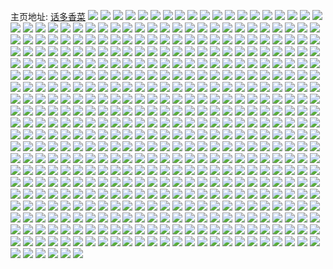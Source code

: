 主页地址: [话多香菜](https://weibo.com/u/5644357953) 
![](https://wx4.sinaimg.cn/mw2000/0069Z9lvgy1gc6kmt17fpj30kw15rnad.jpg) 
![](https://wx4.sinaimg.cn/mw2000/0069Z9lvgy1gc6kn07gibj30kw14ewr7.jpg) 
![](https://wx4.sinaimg.cn/mw2000/0069Z9lvgy1gc6kofvim3j30kw1qo1e3.jpg) 
![](https://wx4.sinaimg.cn/mw2000/0069Z9lvgy1gc6koht883j30kw1qo7o4.jpg) 
![](https://wx4.sinaimg.cn/mw2000/0069Z9lvgy1gc6koji20oj30kw2m01kx.jpg) 
![](https://wx4.sinaimg.cn/mw2000/0069Z9lvgy1gc6kolc0lnj30kw3hce81.jpg) 
![](https://wx4.sinaimg.cn/mw2000/0069Z9lvgy1gc6isne898j31sg1sgwuf.jpg) 
![](https://wx4.sinaimg.cn/mw2000/0069Z9lvgy1gc6ismbw0ij31sg1sgdwu.jpg) 
![](https://wx4.sinaimg.cn/mw2000/0069Z9lvgy1gc56xybnd5j31zk1zku0y.jpg) 
![](https://wx4.sinaimg.cn/mw2000/0069Z9lvgy1gc4cmyy25cj31uh1uh7wi.jpg) 
![](https://wx4.sinaimg.cn/mw2000/0069Z9lvgy1gc42ge2keaj31gj2le7wh.jpg) 
![](https://wx4.sinaimg.cn/mw2000/0069Z9lvgy1gc42gtibz6j32c0340e82.jpg) 
![](https://wx4.sinaimg.cn/mw2000/0069Z9lvgy1gc42go0cynj32c0340qv6.jpg) 
![](https://wx4.sinaimg.cn/mw2000/0069Z9lvgy1gbzj8pp8uxj323b2nnkjn.jpg) 
![](https://wx4.sinaimg.cn/mw2000/0069Z9lvgy1gbzj8s7900j31r32rqhdu.jpg) 
![](https://wx4.sinaimg.cn/mw2000/0069Z9lvgy1gbzj8tr4xdj320c2lznpf.jpg) 
![](https://wx4.sinaimg.cn/mw2000/0069Z9lvgy1gbzj8vpe2xj31xr2g4e83.jpg) 
![](https://wx4.sinaimg.cn/mw2000/0069Z9lvgy1gbzj8qypypj31np2qdqv6.jpg) 
![](https://wx4.sinaimg.cn/mw2000/0069Z9lvgy1gbzj8wua2mj31s92kox6p.jpg) 
![](https://wx4.sinaimg.cn/mw2000/0069Z9lvgy1gbzj8yuxifj32c03404qr.jpg) 
![](https://wx4.sinaimg.cn/mw2000/0069Z9lvgy1gbzj9091dhj31lt24eqv5.jpg) 
![](https://wx4.sinaimg.cn/mw2000/0069Z9lvgy1gbzj91gaczj31me1meqv5.jpg) 
![](https://wx4.sinaimg.cn/mw2000/0069Z9lvgy1gbx8hu4nm0j32c02vt1kz.jpg) 
![](https://wx4.sinaimg.cn/mw2000/0069Z9lvgy1gbx8hyg4zdj32c03407wk.jpg) 
![](https://wx4.sinaimg.cn/mw2000/0069Z9lvgy1gbx8hw3q5bj32c0340u0z.jpg) 
![](https://wx4.sinaimg.cn/mw2000/0069Z9lvgy1gbx8i0gakaj32c0340x6r.jpg) 
![](https://wx4.sinaimg.cn/mw2000/0069Z9lvgy1gbx8hsdbs9j31qd1qdhdu.jpg) 
![](https://wx4.sinaimg.cn/mw2000/0069Z9lvgy1gbx8i286g9j32c0340hdv.jpg) 
![](https://wx4.sinaimg.cn/mw2000/0069Z9lvgy1gbx8i45xgwj32c02fa4qr.jpg) 
![](https://wx4.sinaimg.cn/mw2000/0069Z9lvgy1gbx8i5rt8sj32592b8b2a.jpg) 
![](https://wx4.sinaimg.cn/mw2000/0069Z9lvgy1gbx8i7bj09j32c03404qr.jpg) 
![](https://wx4.sinaimg.cn/mw2000/0069Z9lvgy1gbsm5596n3j31sg1sg7wh.jpg) 
![](https://wx4.sinaimg.cn/mw2000/0069Z9lvgy1gbsm56vw2tj31sg1sg1kx.jpg) 
![](https://wx4.sinaimg.cn/mw2000/0069Z9lvgy1gbsm59dvopj31sg1sghdt.jpg) 
![](https://wx4.sinaimg.cn/mw2000/0069Z9lvgy1gbsm5baqs0j31s81s87wh.jpg) 
![](https://wx4.sinaimg.cn/mw2000/0069Z9lvgy1gbsm5d1uwaj31sg1pxhdt.jpg) 
![](https://wx4.sinaimg.cn/mw2000/0069Z9lvgy1gbsm5g29kfj30v91jkqcq.jpg) 
![](https://wx4.sinaimg.cn/mw2000/0069Z9lvgy1gbsm5gqzllj30v91jkgve.jpg) 
![](https://wx4.sinaimg.cn/mw2000/0069Z9lvgy1gbsm5hbslaj30v91jkqc9.jpg) 
![](https://wx4.sinaimg.cn/mw2000/0069Z9lvgy1gbsm53j8ioj30v91jktip.jpg) 
![](https://wx4.sinaimg.cn/mw2000/0069Z9lvgy1gbmvy8c2d1j30u0140dru.jpg) 
![](https://wx4.sinaimg.cn/mw2000/0069Z9lvgy1gbljnqzjzcj32c02c0tgv.jpg) 
![](https://wx4.sinaimg.cn/mw2000/0069Z9lvgy1gbljnwa6y0j32c02c0dye.jpg) 
![](https://wx4.sinaimg.cn/mw2000/0069Z9lvgy1gbljntce0oj32c0340kjl.jpg) 
![](https://wx4.sinaimg.cn/mw2000/0069Z9lvgy1gbljnxlvo2j31sg2dsau3.jpg) 
![](https://wx4.sinaimg.cn/mw2000/0069Z9lvgy1gbljnyv4drj31sg2dstts.jpg) 
![](https://wx4.sinaimg.cn/mw2000/0069Z9lvgy1gbljnuzew6j31sg2dswqd.jpg) 
![](https://wx4.sinaimg.cn/mw2000/0069Z9lvgy1gbej4mnypej32242nw4qr.jpg) 
![](https://wx4.sinaimg.cn/mw2000/0069Z9lvgy1gbej4o3fkwj31wg1wg1ky.jpg) 
![](https://wx4.sinaimg.cn/mw2000/0069Z9lvgy1gbej4q8yfgj322m335npg.jpg) 
![](https://wx4.sinaimg.cn/mw2000/0069Z9lvgy1gbej4l3mhdj32c0340hdv.jpg) 
![](https://wx4.sinaimg.cn/mw2000/0069Z9lvgy1gbej4sk6wwj32c0340kjn.jpg) 
![](https://wx4.sinaimg.cn/mw2000/0069Z9lvgy1gbc8njqcngj31to2t0qv6.jpg) 
![](https://wx4.sinaimg.cn/mw2000/0069Z9lvgy1gb7hk6v5poj31sf1sfb29.jpg) 
![](https://wx4.sinaimg.cn/mw2000/0069Z9lvgy1gb7hk8lvvpj31sg1sg7wh.jpg) 
![](https://wx4.sinaimg.cn/mw2000/0069Z9lvgy1gb7hk5avjej31sg1sg4qp.jpg) 
![](https://wx4.sinaimg.cn/mw2000/0069Z9lvgy1gb7hk9mxtij32c02c0dqc.jpg) 
![](https://wx4.sinaimg.cn/mw2000/0069Z9lvgy1gb2tk4h0dyj32c02c07wh.jpg) 
![](https://wx4.sinaimg.cn/mw2000/0069Z9lvgy1gb2tk5favfj32c02c0b29.jpg) 
![](https://wx4.sinaimg.cn/mw2000/0069Z9lvgy1gb2tk6q27dj33402c01ky.jpg) 
![](https://wx4.sinaimg.cn/mw2000/0069Z9lvgy1gb2tk3faktj30w01kwngc.jpg) 
![](https://wx4.sinaimg.cn/mw2000/0069Z9lvgy1gb2tk7c6l1j30w00w0gwi.jpg) 
![](https://wx4.sinaimg.cn/mw2000/0069Z9lvgy1gb2tk7r5y0j30w01bptmx.jpg) 
![](https://wx4.sinaimg.cn/mw2000/0069Z9lvgy1gayneefzoqj32c02c0npe.jpg) 
![](https://wx4.sinaimg.cn/mw2000/0069Z9lvgy1gaynec66f5j32c0340kjn.jpg) 
![](https://wx4.sinaimg.cn/mw2000/0069Z9lvgy1gax4raf2xyj30kw2284qp.jpg) 
![](https://wx4.sinaimg.cn/mw2000/0069Z9lvgy1gax4rbbbfqj30kw2287wh.jpg) 
![](https://wx4.sinaimg.cn/mw2000/0069Z9lvgy1gax4rcahe8j30kw2287wh.jpg) 
![](https://wx4.sinaimg.cn/mw2000/0069Z9lvgy1gax4rdg70vj30kw33cnpd.jpg) 
![](https://wx4.sinaimg.cn/mw2000/0069Z9lvgy1gax4red3paj30kw2281kx.jpg) 
![](https://wx4.sinaimg.cn/mw2000/0069Z9lvgy1gax4r9d0z4j30w01kw7nm.jpg) 
![](https://wx4.sinaimg.cn/mw2000/0069Z9lvgy1gax4rf3y0fj30w01kwkcg.jpg) 
![](https://wx4.sinaimg.cn/mw2000/0069Z9lvgy1gax4rfos4nj30w01kwwyc.jpg) 
![](https://wx4.sinaimg.cn/mw2000/0069Z9lvgy1gax4rg89u7j30sy1jgnei.jpg) 
![](https://wx4.sinaimg.cn/mw2000/0069Z9lvgy1gav8ycc89jj3258258kjn.jpg) 
![](https://wx4.sinaimg.cn/mw2000/0069Z9lvgy1gar7v2qorbj31yo340npf.jpg) 
![](https://wx4.sinaimg.cn/mw2000/0069Z9lvgy1gar7v03awij32c02c0x6r.jpg) 
![](https://wx4.sinaimg.cn/mw2000/0069Z9lvgy1gar7v54czsj31vn2xanpf.jpg) 
![](https://wx4.sinaimg.cn/mw2000/0069Z9lvgy1gamsjlnaigj31hc1hcqfh.jpg) 
![](https://wx4.sinaimg.cn/mw2000/0069Z9lvgy1gaktcso5c5j31a81a81kx.jpg) 
![](https://wx4.sinaimg.cn/mw2000/0069Z9lvgy1gajcpahvqtj31kw0w07wh.jpg) 
![](https://wx4.sinaimg.cn/mw2000/0069Z9lvgy1gajcpbgnnkj31a81a8hdt.jpg) 
![](https://wx4.sinaimg.cn/mw2000/0069Z9lvgy1gajcp9qdgjj31a81a87wh.jpg) 
![](https://wx4.sinaimg.cn/mw2000/0069Z9lvgy1gaieixh9obj32c02c01kx.jpg) 
![](https://wx4.sinaimg.cn/mw2000/0069Z9lvgy1gaieiuiyzyj32c02c01kx.jpg) 
![](https://wx4.sinaimg.cn/mw2000/0069Z9lvgy1gagy35vg4xj30m80hjdh6.jpg) 
![](https://wx4.sinaimg.cn/mw2000/0069Z9lvgy1gag68qa7gqj31qh3407wk.jpg) 
![](https://wx4.sinaimg.cn/mw2000/0069Z9lvgy1gag691b7efj32c02c0u0x.jpg) 
![](https://wx4.sinaimg.cn/mw2000/0069Z9lvgy1gag699c9pxj3275275kjl.jpg) 
![](https://wx4.sinaimg.cn/mw2000/0069Z9lvgy1gag69ji4izj32c02c0qv5.jpg) 
![](https://wx4.sinaimg.cn/mw2000/0069Z9lvgy1gag687qfywj322a2294qq.jpg) 
![](https://wx4.sinaimg.cn/mw2000/0069Z9lvgy1gag69uuxjsj32c02c0npd.jpg) 
![](https://wx4.sinaimg.cn/mw2000/0069Z9lvgy1gag6a4phzcj32c02c0qv5.jpg) 
![](https://wx4.sinaimg.cn/mw2000/0069Z9lvgy1gag67jw87bj328k28ke81.jpg) 
![](https://wx4.sinaimg.cn/mw2000/0069Z9lvgy1gag6a5nqsxj30m80hjdh6.jpg) 
![](https://wx4.sinaimg.cn/mw2000/0069Z9lvgy1gadvwxeq10j31o01o0b2a.jpg) 
![](https://wx4.sinaimg.cn/mw2000/0069Z9lvgy1gadptvoavuj322i22i4qp.jpg) 
![](https://wx4.sinaimg.cn/mw2000/0069Z9lvgy1gadptzcwuhj32c03401e4.jpg) 
![](https://wx4.sinaimg.cn/mw2000/0069Z9lvgy1gadpu1xa9ij32c02c0q7t.jpg) 
![](https://wx4.sinaimg.cn/mw2000/0069Z9lvgy1gadpugpq7pj32c0340npe.jpg) 
![](https://wx4.sinaimg.cn/mw2000/0069Z9lvgy1gadptqvmm3j32c02c0wt8.jpg) 
![](https://wx4.sinaimg.cn/mw2000/0069Z9lvgy1gadpuj0ekkj32c034045m.jpg) 
![](https://wx4.sinaimg.cn/mw2000/0069Z9lvgy1gadpum22vgj32c03401bt.jpg) 
![](https://wx4.sinaimg.cn/mw2000/0069Z9lvgy1gadpur5ho1j33402c07wh.jpg) 
![](https://wx4.sinaimg.cn/mw2000/0069Z9lvgy1gadpuwc6psj32c03401kx.jpg) 
![](https://wx4.sinaimg.cn/mw2000/0069Z9lvgy1gacec4nrrtj31tn1to4qp.jpg) 
![](https://wx4.sinaimg.cn/mw2000/0069Z9lvgy1gacec5lxd2j31wn1wnkjl.jpg) 
![](https://wx4.sinaimg.cn/mw2000/0069Z9lvgy1gaceca9ce7j34mo334npm.jpg) 
![](https://wx4.sinaimg.cn/mw2000/0069Z9lvgy1gacecdtp1tj33344mo4qz.jpg) 
![](https://wx4.sinaimg.cn/mw2000/0069Z9lvgy1gacecfuf1bj31vy31ee83.jpg) 
![](https://wx4.sinaimg.cn/mw2000/0069Z9lvgy1gadjzgfcn2j31kx2t7e82.jpg) 
![](https://wx4.sinaimg.cn/mw2000/0069Z9lvgy1ga92rbodn5j31sg1sgkjl.jpg) 
![](https://wx4.sinaimg.cn/mw2000/0069Z9lvgy1ga92rd3yfkj31sg1sgkjl.jpg) 
![](https://wx4.sinaimg.cn/mw2000/0069Z9lvgy1ga8qm3jk6zj32c0340b29.jpg) 
![](https://wx4.sinaimg.cn/mw2000/0069Z9lvgy1ga8qlyufkej31jh2qub29.jpg) 
![](https://wx4.sinaimg.cn/mw2000/0069Z9lvgy1ga8qm5ph72j31sg1sgb0m.jpg) 
![](https://wx4.sinaimg.cn/mw2000/0069Z9lvgy1ga8qm7imhxj32c02c0qv0.jpg) 
![](https://wx4.sinaimg.cn/mw2000/0069Z9lvgy1ga6u782hx3j32c03404qp.jpg) 
![](https://wx4.sinaimg.cn/mw2000/0069Z9lvgy1ga6u7e5s6gj32c0340e81.jpg) 
![](https://wx4.sinaimg.cn/mw2000/0069Z9lvgy1ga6u7hf248j32c0340kjl.jpg) 
![](https://wx4.sinaimg.cn/mw2000/0069Z9lvgy1ga6u71vhx2j32c0340e81.jpg) 
![](https://wx4.sinaimg.cn/mw2000/0069Z9lvgy1ga6u7ncbqgj32c0340npd.jpg) 
![](https://wx4.sinaimg.cn/mw2000/0069Z9lvgy1ga6u7k8dccj32c0340hdt.jpg) 
![](https://wx4.sinaimg.cn/mw2000/0069Z9lvgy1ga6u7qtonij32c02c0kjl.jpg) 
![](https://wx4.sinaimg.cn/mw2000/0069Z9lvgy1ga6u7tdmzoj32c02c0hdt.jpg) 
![](https://wx4.sinaimg.cn/mw2000/0069Z9lvgy1ga6u7vhp77j32c02c04qp.jpg) 
![](https://wx4.sinaimg.cn/mw2000/0069Z9lvgy1ga5a09rqyoj32122cgu0x.jpg) 
![](https://wx4.sinaimg.cn/mw2000/0069Z9lvgy1ga4gzmwxh5j31sg1sge81.jpg) 
![](https://wx4.sinaimg.cn/mw2000/0069Z9lvgy1ga4gzoug73j32c03404nf.jpg) 
![](https://wx4.sinaimg.cn/mw2000/0069Z9lvgy1ga4gzqa4w2j31sp1spkgp.jpg) 
![](https://wx4.sinaimg.cn/mw2000/0069Z9lvgy1ga44xy0myfj34mo2ls1l0.jpg) 
![](https://wx4.sinaimg.cn/mw2000/0069Z9lvgy1ga44vaye8mj32c0340b29.jpg) 
![](https://wx4.sinaimg.cn/mw2000/0069Z9lvgy1ga44vcz861j32c0340b29.jpg) 
![](https://wx4.sinaimg.cn/mw2000/0069Z9lvgy1ga44xmz242j32c0340x6p.jpg) 
![](https://wx4.sinaimg.cn/mw2000/0069Z9lvgy1ga2g8ouq0vj32c02c0txm.jpg) 
![](https://wx4.sinaimg.cn/mw2000/0069Z9lvgy1ga03ybk7wkj30u00siac8.jpg) 
![](https://wx4.sinaimg.cn/mw2000/0069Z9lvgy1ga00kdajo0j32c0340b29.jpg) 
![](https://wx4.sinaimg.cn/mw2000/0069Z9lvgy1ga00kfey4aj32c0340e81.jpg) 
![](https://wx4.sinaimg.cn/mw2000/0069Z9lvgy1ga00kbq6pzj31gw1gw4gr.jpg) 
![](https://wx4.sinaimg.cn/mw2000/0069Z9lvgy1ga00kht5i3j32c03407wh.jpg) 
![](https://wx4.sinaimg.cn/mw2000/0069Z9lvgy1g9zkxfe438j32c03401kx.jpg) 
![](https://wx4.sinaimg.cn/mw2000/0069Z9lvgy1g9zkxmj8iyj32c03404qp.jpg) 
![](https://wx4.sinaimg.cn/mw2000/0069Z9lvgy1g9zkxo9iuxj32c0340kjl.jpg) 
![](https://wx4.sinaimg.cn/mw2000/0069Z9lvgy1g9zkxwyqy9j31sg2dsb29.jpg) 
![](https://wx4.sinaimg.cn/mw2000/0069Z9lvgy1g9zkxt6jjjj31sg2dshdt.jpg) 
![](https://wx4.sinaimg.cn/mw2000/0069Z9lvgy1g9zkxytyvqj31sg2ds1kx.jpg) 
![](https://wx4.sinaimg.cn/mw2000/0069Z9lvgy1g9zky4bo0oj31sg2ds4qq.jpg) 
![](https://wx4.sinaimg.cn/mw2000/0069Z9lvgy1g9zkx9ubszj31sg2dshdt.jpg) 
![](https://wx4.sinaimg.cn/mw2000/0069Z9lvgy1g9zky9ugspj31sg2ds4qq.jpg) 
![](https://wx4.sinaimg.cn/mw2000/0069Z9lvgy1g9yur584rkj307y06omxm.jpg) 
![](https://wx4.sinaimg.cn/mw2000/0069Z9lvgy1g9yq3qvcp7j32c0340hdt.jpg) 
![](https://wx4.sinaimg.cn/mw2000/0069Z9lvgy1g9yq3thicpj32c0340hdt.jpg) 
![](https://wx4.sinaimg.cn/mw2000/0069Z9lvgy1g9yq3vrdtnj32c03407wh.jpg) 
![](https://wx4.sinaimg.cn/mw2000/0069Z9lvgy1g9yq3o65zcj32c03401gu.jpg) 
![](https://wx4.sinaimg.cn/mw2000/0069Z9lvgy1g9yq3y1r7xj32c0340qut.jpg) 
![](https://wx4.sinaimg.cn/mw2000/0069Z9lvgy1g9yg6liatnj32c0340hdv.jpg) 
![](https://wx4.sinaimg.cn/mw2000/0069Z9lvgy1g9xouoxg9hj30u0140e81.jpg) 
![](https://wx4.sinaimg.cn/mw2000/0069Z9lvgy1g9xount0ioj31sg2dsb29.jpg) 
![](https://wx4.sinaimg.cn/mw2000/0069Z9lvgy1g9xouppd8rj31sg2dshdt.jpg) 
![](https://wx4.sinaimg.cn/mw2000/0069Z9lvgy1g9tse3ponxj32541r1hdt.jpg) 
![](https://wx4.sinaimg.cn/mw2000/0069Z9lvgy1g9tse4jmsgj31q42744qp.jpg) 
![](https://wx4.sinaimg.cn/mw2000/0069Z9lvgy1g9tse5fq7yj31p83407so.jpg) 
![](https://wx4.sinaimg.cn/mw2000/0069Z9lvgy1g9tse9jewrj32ls4moe8a.jpg) 
![](https://wx4.sinaimg.cn/mw2000/0069Z9lvgy1g9tsrk271hj32lr3ci19b.jpg) 
![](https://wx4.sinaimg.cn/mw2000/0069Z9lvgy1g9tsedwc2oj32ls4mo4qy.jpg) 
![](https://wx4.sinaimg.cn/mw2000/0069Z9lvgy1g9tsehvj1jj32ls4mokju.jpg) 
![](https://wx4.sinaimg.cn/mw2000/0069Z9lvgy1g9tseq1yinj32ls4mo4qy.jpg) 
![](https://wx4.sinaimg.cn/mw2000/0069Z9lvgy1g9tsfjdn6gj32ls4monpl.jpg) 
![](https://wx4.sinaimg.cn/mw2000/0069Z9lvly1g9spiumtc6j32c02c0nn2.jpg) 
![](https://wx4.sinaimg.cn/mw2000/0069Z9lvly1g9spisqjvjj32c02c0gzq.jpg) 
![](https://wx4.sinaimg.cn/mw2000/0069Z9lvly1g9spiwct60j32c02c0tnl.jpg) 
![](https://wx4.sinaimg.cn/mw2000/0069Z9lvgy1g9q9s2mrgij32c0340b29.jpg) 
![](https://wx4.sinaimg.cn/mw2000/0069Z9lvgy1g9q9s8mok9j32c03404oz.jpg) 
![](https://wx4.sinaimg.cn/mw2000/0069Z9lvgy1g9q9se0cg4j32c02c07ib.jpg) 
![](https://wx4.sinaimg.cn/mw2000/0069Z9lvgy1g9q9sa9l17j32c0340h3m.jpg) 
![](https://wx4.sinaimg.cn/mw2000/0069Z9lvgy1g9q9scivqgj32c0340ke2.jpg) 
![](https://wx4.sinaimg.cn/mw2000/0069Z9lvgy1g9q9s4bza4j32c0340kdw.jpg) 
![](https://wx4.sinaimg.cn/mw2000/0069Z9lvgy1g9q9sgeq4xj32c0340u0z.jpg) 
![](https://wx4.sinaimg.cn/mw2000/0069Z9lvgy1g9q9s69j5nj32c03401kj.jpg) 
![](https://wx4.sinaimg.cn/mw2000/0069Z9lvgy1g9p2rcwh76j32c02c0h11.jpg) 
![](https://wx4.sinaimg.cn/mw2000/0069Z9lvgy1g9p2rbtq9sj31rl1rlqv5.jpg) 
![](https://wx4.sinaimg.cn/mw2000/0069Z9lvgy1g9oi5yf38ij30v70ms7ao.jpg) 
![](https://wx4.sinaimg.cn/mw2000/0069Z9lvgy1g9oi5xhow5j30v90os43n.jpg) 
![](https://wx4.sinaimg.cn/mw2000/0069Z9lvgy1g9oi5z21vvj30v90paaeq.jpg) 
![](https://wx4.sinaimg.cn/mw2000/0069Z9lvgy1g9oi5wo6juj30v90pqtk5.jpg) 
![](https://wx4.sinaimg.cn/mw2000/0069Z9lvgy1g9oi5zhnvjj30v90pvwi6.jpg) 
![](https://wx4.sinaimg.cn/mw2000/0069Z9lvgy1g9oi6hvcqcj30zk0jzq4l.jpg) 
![](https://wx4.sinaimg.cn/mw2000/0069Z9lvgy1g9kkcd8m0lj32c02c01kx.jpg) 
![](https://wx4.sinaimg.cn/mw2000/0069Z9lvgy1g9kkcbi1aaj32c0340e81.jpg) 
![](https://wx4.sinaimg.cn/mw2000/0069Z9lvgy1g9kodfhdf7j32c02c04qq.jpg) 
![](https://wx4.sinaimg.cn/mw2000/0069Z9lvgy1g9ftt7r3opj32c03407wi.jpg) 
![](https://wx4.sinaimg.cn/mw2000/0069Z9lvgy1g9fttjellmj32c0340hdu.jpg) 
![](https://wx4.sinaimg.cn/mw2000/0069Z9lvgy1g9ftu4i482j32c0340hdu.jpg) 
![](https://wx4.sinaimg.cn/mw2000/0069Z9lvgy1g9ftu6axp8j30w01kw7wh.jpg) 
![](https://wx4.sinaimg.cn/mw2000/0069Z9lvgy1g9ftu1624wj32c0340hdu.jpg) 
![](https://wx4.sinaimg.cn/mw2000/0069Z9lvgy1g9ftt2j0oij31kw0w0b29.jpg) 
![](https://wx4.sinaimg.cn/mw2000/0069Z9lvgy1g9ftuamw7bj30w01kwb29.jpg) 
![](https://wx4.sinaimg.cn/mw2000/0069Z9lvgy1g9e488utquj30j60otmzx.jpg) 
![](https://wx4.sinaimg.cn/mw2000/0069Z9lvgy1g9e48a2uxvj31sg1sg1kx.jpg) 
![](https://wx4.sinaimg.cn/mw2000/0069Z9lvgy1g9e48c3t8yj31sg1sg4qp.jpg) 
![](https://wx4.sinaimg.cn/mw2000/0069Z9lvgy1g9e48d2of5j30tm0tmgyo.jpg) 
![](https://wx4.sinaimg.cn/mw2000/0069Z9lvgy1g9e48e6s96j32c0340qjp.jpg) 
![](https://wx4.sinaimg.cn/mw2000/0069Z9lvgy1g9e486x4gnj32c0340npe.jpg) 
![](https://wx4.sinaimg.cn/mw2000/0069Z9lvgy1g9baifdx9qj32c0340kjm.jpg) 
![](https://wx4.sinaimg.cn/mw2000/0069Z9lvgy1g9baiiohm8j32c0340kjm.jpg) 
![](https://wx4.sinaimg.cn/mw2000/0069Z9lvly1g99fcr559yj32c0340qml.jpg) 
![](https://wx4.sinaimg.cn/mw2000/0069Z9lvgy1g98h9leaxhj3207207kjl.jpg) 
![](https://wx4.sinaimg.cn/mw2000/0069Z9lvgy1g98h9kjmwqj32c02c0hdu.jpg) 
![](https://wx4.sinaimg.cn/mw2000/0069Z9lvgy1g96syz2ox4j30ww1dcnlf.jpg) 
![](https://wx4.sinaimg.cn/mw2000/0069Z9lvgy1g96syyihltj30ww1dch98.jpg) 
![](https://wx4.sinaimg.cn/mw2000/0069Z9lvgy1g96syzucduj30ww1dce4a.jpg) 
![](https://wx4.sinaimg.cn/mw2000/0069Z9lvgy1g96sz0qh8fj32d21rxqv5.jpg) 
![](https://wx4.sinaimg.cn/mw2000/0069Z9lvgy1g96sz1vnyrj326q1n5e81.jpg) 
![](https://wx4.sinaimg.cn/mw2000/0069Z9lvgy1g96sz2w2lwj31sg2dsdv7.jpg) 
![](https://wx4.sinaimg.cn/mw2000/0069Z9lvly1g95g4i0d7tj32c02c0at7.jpg) 
![](https://wx4.sinaimg.cn/mw2000/0069Z9lvly1g95g4jsngfj31sg1sgnf7.jpg) 
![](https://wx4.sinaimg.cn/mw2000/0069Z9lvly1g95g4rtkwej32c02c0b2a.jpg) 
![](https://wx4.sinaimg.cn/mw2000/0069Z9lvly1g95g4le7oej32c02c0dx7.jpg) 
![](https://wx4.sinaimg.cn/mw2000/0069Z9lvly1g95g4nclkuj32c02c0tpe.jpg) 
![](https://wx4.sinaimg.cn/mw2000/0069Z9lvly1g95g61r64ej31sg1sg7wh.jpg) 
![](https://wx4.sinaimg.cn/mw2000/0069Z9lvly1g94mepgmw6j32c02c01kx.jpg) 
![](https://wx4.sinaimg.cn/mw2000/0069Z9lvgy1g92cvdkobvj31dc0wwqhj.jpg) 
![](https://wx4.sinaimg.cn/mw2000/0069Z9lvly1g919kmgtwmj30ku11279u.jpg) 
![](https://wx4.sinaimg.cn/mw2000/0069Z9lvly1g919kojyzvj30ku1120y3.jpg) 
![](https://wx4.sinaimg.cn/mw2000/0069Z9lvly1g919koyzisj30ku112dkt.jpg) 
![](https://wx4.sinaimg.cn/mw2000/0069Z9lvly1g919kpf0j8j30kt0lqn21.jpg) 
![](https://wx4.sinaimg.cn/mw2000/0069Z9lvly1g919kpuissj30ku112wj7.jpg) 
![](https://wx4.sinaimg.cn/mw2000/0069Z9lvly1g919kjvtjkj30ku112wjg.jpg) 
![](https://wx4.sinaimg.cn/mw2000/0069Z9lvgy1g90rg3te0rj31ei1ei7t7.jpg) 
![](https://wx4.sinaimg.cn/mw2000/0069Z9lvgy1g90rg2yhf2j31ei1ei7st.jpg) 
![](https://wx4.sinaimg.cn/mw2000/0069Z9lvgy1g90rg4jajgj3133133qi3.jpg) 
![](https://wx4.sinaimg.cn/mw2000/0069Z9lvgy1g8zp305sgqj30ww1dc7ti.jpg) 
![](https://wx4.sinaimg.cn/mw2000/0069Z9lvgy1g8zp318kjcj30ww1dch07.jpg) 
![](https://wx4.sinaimg.cn/mw2000/0069Z9lvgy1g8zp31pjrrj30ww1dc7oq.jpg) 
![](https://wx4.sinaimg.cn/mw2000/0069Z9lvgy1g8zp329h8gj30ww1dch4b.jpg) 
![](https://wx4.sinaimg.cn/mw2000/0069Z9lvgy1g8zp2zgr5uj31dc0ww4ql.jpg) 
![](https://wx4.sinaimg.cn/mw2000/0069Z9lvgy1g8zp30qarmj30ww1dc1ey.jpg) 
![](https://wx4.sinaimg.cn/mw2000/0069Z9lvgy1g8zp33ithbj30ww1dcnfd.jpg) 
![](https://wx4.sinaimg.cn/mw2000/0069Z9lvly1g8yskrvteyj32c02c0tm9.jpg) 
![](https://wx4.sinaimg.cn/mw2000/0069Z9lvly1g8yskwaiahj31sg1sgkhx.jpg) 
![](https://wx4.sinaimg.cn/mw2000/0069Z9lvly1g8yskzw2gdj31sg1sge3h.jpg) 
![](https://wx4.sinaimg.cn/mw2000/0069Z9lvly1g8yslmlnndj32c02c0dsm.jpg) 
![](https://wx4.sinaimg.cn/mw2000/0069Z9lvgy1g8xcn2nzwvj30v91vokjl.jpg) 
![](https://wx4.sinaimg.cn/mw2000/0069Z9lvgy1g8wo4ypf0pj30hs0hstkn.jpg) 
![](https://wx4.sinaimg.cn/mw2000/0069Z9lvgy1g8wo4xr2axj31sg2ds7wh.jpg) 
![](https://wx4.sinaimg.cn/mw2000/0069Z9lvgy1g8wo545jbpj32c02c01ky.jpg) 
![](https://wx4.sinaimg.cn/mw2000/0069Z9lvgy1g8v9efy9guj32c0340npf.jpg) 
![](https://wx4.sinaimg.cn/mw2000/0069Z9lvgy1g8v9eq579tj32c0340npg.jpg) 
![](https://wx4.sinaimg.cn/mw2000/0069Z9lvgy1g8v3uer9kcj30ww1dc4ic.jpg) 
![](https://wx4.sinaimg.cn/mw2000/0069Z9lvgy1g8v3ucwqtxj30ww1dc7nh.jpg) 
![](https://wx4.sinaimg.cn/mw2000/0069Z9lvgy1g8v3uh6e5zj30ww1dctrg.jpg) 
![](https://wx4.sinaimg.cn/mw2000/0069Z9lvgy1g8v3ujs696j30ww1dc1e2.jpg) 
![](https://wx4.sinaimg.cn/mw2000/0069Z9lvgy1g8v3up1na9j30ww1dchbn.jpg) 
![](https://wx4.sinaimg.cn/mw2000/0069Z9lvgy1g8v3um7t7tj30ww1dcauu.jpg) 
![](https://wx4.sinaimg.cn/mw2000/0069Z9lvgy1g8v3uqynvrj30ww1dcnhn.jpg) 
![](https://wx4.sinaimg.cn/mw2000/0069Z9lvgy1g8v3ut6s3oj30ww1dcttj.jpg) 
![](https://wx4.sinaimg.cn/mw2000/0069Z9lvgy1g8v3uv7xpsj30ww1dcqm4.jpg) 
![](https://wx4.sinaimg.cn/mw2000/0069Z9lvgy1g8v3uyj2l4j30ww1dcb09.jpg) 
![](https://wx4.sinaimg.cn/mw2000/0069Z9lvgy1g8v3v10bquj30ww1dckbp.jpg) 
![](https://wx4.sinaimg.cn/mw2000/0069Z9lvgy1g8v3v30oqwj30ww1dc18i.jpg) 
![](https://wx4.sinaimg.cn/mw2000/0069Z9lvgy1g8v443msr4j32c03401l1.jpg) 
![](https://wx4.sinaimg.cn/mw2000/0069Z9lvgy1g8v44a6qmaj32c0340qv8.jpg) 
![](https://wx4.sinaimg.cn/mw2000/0069Z9lvgy1g8v43wxe6yj32c033y1kz.jpg) 
![](https://wx4.sinaimg.cn/mw2000/0069Z9lvly1g8s51jv9v7j30ww1dc4qp.jpg) 
![](https://wx4.sinaimg.cn/mw2000/0069Z9lvly1g8s51j51lqj30p111k7f8.jpg) 
![](https://wx4.sinaimg.cn/mw2000/0069Z9lvly1g8s51k76bbj30ql13vaoj.jpg) 
![](https://wx4.sinaimg.cn/mw2000/0069Z9lvly1g8s51kvbyfj30ww1dc4qp.jpg) 
![](https://wx4.sinaimg.cn/mw2000/0069Z9lvly1g8s51irmeoj30tg186dwh.jpg) 
![](https://wx4.sinaimg.cn/mw2000/0069Z9lvly1g8s51lgz7dj30l00vik1m.jpg) 
![](https://wx4.sinaimg.cn/mw2000/0069Z9lvly1g8s51m01luj30ww1dc7sa.jpg) 
![](https://wx4.sinaimg.cn/mw2000/0069Z9lvly1g8s51mtl02j30ww1dc4qp.jpg) 
![](https://wx4.sinaimg.cn/mw2000/0069Z9lvly1g8s51nj15ij30hl0qdwl0.jpg) 
![](https://wx4.sinaimg.cn/mw2000/0069Z9lvly1g8s51nxhl2j30ww1dce2q.jpg) 
![](https://wx4.sinaimg.cn/mw2000/0069Z9lvly1g8s51oj43gj30j50y011f.jpg) 
![](https://wx4.sinaimg.cn/mw2000/0069Z9lvly1g8roin3nnhj30ww1dcqn7.jpg) 
![](https://wx4.sinaimg.cn/mw2000/0069Z9lvly1g8roiogc4nj30ww1dcqod.jpg) 
![](https://wx4.sinaimg.cn/mw2000/0069Z9lvly1g8roip4mmfj30ww1dcdvt.jpg) 
![](https://wx4.sinaimg.cn/mw2000/0069Z9lvly1g8roiu1ipjj30ww1dce1s.jpg) 
![](https://wx4.sinaimg.cn/mw2000/0069Z9lvly1g8roirqztdj30ww1dc7wh.jpg) 
![](https://wx4.sinaimg.cn/mw2000/0069Z9lvly1g8roix5thwj30ww1dcqrr.jpg) 
![](https://wx4.sinaimg.cn/mw2000/0069Z9lvly1g8roj0dtwej30ww1dc15l.jpg) 
![](https://wx4.sinaimg.cn/mw2000/0069Z9lvly1g8roj26dxej30ww1dcduz.jpg) 
![](https://wx4.sinaimg.cn/mw2000/0069Z9lvly1g8roiykad4j30ww1dckdk.jpg) 
![](https://wx4.sinaimg.cn/mw2000/0069Z9lvly1g8roizomagj30ww1dce50.jpg) 
![](https://wx4.sinaimg.cn/mw2000/0069Z9lvly1g8roil961bj30so1704j3.jpg) 
![](https://wx4.sinaimg.cn/mw2000/0069Z9lvly1g8roj1cpr6j30ww1dcatx.jpg) 
![](https://wx4.sinaimg.cn/mw2000/0069Z9lvly1g8qnlmw5qaj31yk2m21ky.jpg) 
![](https://wx4.sinaimg.cn/mw2000/0069Z9lvly1g8qetjn8coj31y22lfhdv.jpg) 
![](https://wx4.sinaimg.cn/mw2000/0069Z9lvgy1g8pev4h5btj31k11k14qp.jpg) 
![](https://wx4.sinaimg.cn/mw2000/0069Z9lvgy1g8pev2gs6vj31hd1hdkj2.jpg) 
![](https://wx4.sinaimg.cn/mw2000/0069Z9lvgy1g8pev7eobrj31l41l51kx.jpg) 
![](https://wx4.sinaimg.cn/mw2000/0069Z9lvgy1g8nb5z0jdcj31sj1sjb2a.jpg) 
![](https://wx4.sinaimg.cn/mw2000/0069Z9lvgy1g8nb9tzf83j30gs0m875f.jpg) 
![](https://wx4.sinaimg.cn/mw2000/0069Z9lvgy1g8nb9uunuaj30v90v6dj1.jpg) 
![](https://wx4.sinaimg.cn/mw2000/0069Z9lvgy1g8nb5vbalvj319v19v4qp.jpg) 
![](https://wx4.sinaimg.cn/mw2000/0069Z9lvgy1g8jzkpp1gyj32c02c01b2.jpg) 
![](https://wx4.sinaimg.cn/mw2000/0069Z9lvgy1g8jzko1hm5j32c02c07gy.jpg) 
![](https://wx4.sinaimg.cn/mw2000/0069Z9lvgy1g8jzks07wej32c02c01kx.jpg) 
![](https://wx4.sinaimg.cn/mw2000/0069Z9lvgy1g8jzkypky4j32c02c04l0.jpg) 
![](https://wx4.sinaimg.cn/mw2000/0069Z9lvgy1g8jzku3j66j32c02c0e70.jpg) 
![](https://wx4.sinaimg.cn/mw2000/0069Z9lvgy1g8jzkwic81j32c02c0nf9.jpg) 
![](https://wx4.sinaimg.cn/mw2000/0069Z9lvgy1g8jzl06aw4j32c02c0du6.jpg) 
![](https://wx4.sinaimg.cn/mw2000/0069Z9lvgy1g8iwl8eo41j31sg1sgkjl.jpg) 
![](https://wx4.sinaimg.cn/mw2000/0069Z9lvgy1g8iwlshswlj31sg2dsx6p.jpg) 
![](https://wx4.sinaimg.cn/mw2000/0069Z9lvgy1g8hd2nqxf6j30kw15rdtm.jpg) 
![](https://wx4.sinaimg.cn/mw2000/0069Z9lvgy1g8hd2onp8gj30kw1jotrc.jpg) 
![](https://wx4.sinaimg.cn/mw2000/0069Z9lvgy1g8gb2hrftqj30ww1dc15o.jpg) 
![](https://wx4.sinaimg.cn/mw2000/0069Z9lvgy1g8gb2klgolj30ww1dcna6.jpg) 
![](https://wx4.sinaimg.cn/mw2000/0069Z9lvgy1g8gb2jclupj30ww1dc7gc.jpg) 
![](https://wx4.sinaimg.cn/mw2000/0069Z9lvgy1g8gb2ionywj30ww1dcwvx.jpg) 
![](https://wx4.sinaimg.cn/mw2000/0069Z9lvgy1g8gb2n66tdj30ww1dcwt4.jpg) 
![](https://wx4.sinaimg.cn/mw2000/0069Z9lvgy1g8gb2jwbz4j30sc1dcal9.jpg) 
![](https://wx4.sinaimg.cn/mw2000/0069Z9lvgy1g8gb2m4jzcj30ww1dcn9x.jpg) 
![](https://wx4.sinaimg.cn/mw2000/0069Z9lvgy1g8gb2lcycej30ww1dcwti.jpg) 
![](https://wx4.sinaimg.cn/mw2000/0069Z9lvgy1g8gb2h29uuj30ww1dc7jw.jpg) 
![](https://wx4.sinaimg.cn/mw2000/0069Z9lvgy1g8fyg9gehjj30rt1dcqe5.jpg) 
![](https://wx4.sinaimg.cn/mw2000/0069Z9lvgy1g8fyg48tz8j30mn148wp4.jpg) 
![](https://wx4.sinaimg.cn/mw2000/0069Z9lvgy1g8fyg57sgxj30jq0z246t.jpg) 
![](https://wx4.sinaimg.cn/mw2000/0069Z9lvgy1g8fyg85fwmj30oq17ydvv.jpg) 
![](https://wx4.sinaimg.cn/mw2000/0069Z9lvgy1g8fyg3ghukj30ok17m4dr.jpg) 
![](https://wx4.sinaimg.cn/mw2000/0069Z9lvgy1g8evebgdx4j31w21w2qv6.jpg) 
![](https://wx4.sinaimg.cn/mw2000/0069Z9lvgy1g8evea6p0rj30kw0vc11f.jpg) 
![](https://wx4.sinaimg.cn/mw2000/0069Z9lvgy1g8e715wnb8j30ww1dcanr.jpg) 
![](https://wx4.sinaimg.cn/mw2000/0069Z9lvgy1g8e713va5qj30ww1dc16f.jpg) 
![](https://wx4.sinaimg.cn/mw2000/0069Z9lvgy1g8e714v2uej30ww1dc4c9.jpg) 
![](https://wx4.sinaimg.cn/mw2000/0069Z9lvgy1g8e2ddgndnj30u00u00vt.jpg) 
![](https://wx4.sinaimg.cn/mw2000/0069Z9lvgy1g8ckk05zw3j31sg2dsu0x.jpg) 
![](https://wx4.sinaimg.cn/mw2000/0069Z9lvgy1g8ckk1uohcj31sg2ds7wh.jpg) 
![](https://wx4.sinaimg.cn/mw2000/0069Z9lvgy1g8ckk2vylrj31sg2ds4qp.jpg) 
![](https://wx4.sinaimg.cn/mw2000/0069Z9lvgy1g8ckk58cngj32ds1sgarp.jpg) 
![](https://wx4.sinaimg.cn/mw2000/0069Z9lvgy1g8ckk474f7j325w1minpd.jpg) 
![](https://wx4.sinaimg.cn/mw2000/0069Z9lvgy1g8ckk6zdqhj31sg2ds7wh.jpg) 
![](https://wx4.sinaimg.cn/mw2000/0069Z9lvgy1g8ckjy07doj32ds1sg7wi.jpg) 
![](https://wx4.sinaimg.cn/mw2000/0069Z9lvgy1g8ckk8aqcsj31sg2dsqv5.jpg) 
![](https://wx4.sinaimg.cn/mw2000/0069Z9lvgy1g8ckk9vwenj31sg2dsb29.jpg) 
![](https://wx4.sinaimg.cn/mw2000/0069Z9lvly1g89jreyofmj30kw496e81.jpg) 
![](https://wx4.sinaimg.cn/mw2000/0069Z9lvly1g89js5w5orj30kw3hc4qp.jpg) 
![](https://wx4.sinaimg.cn/mw2000/0069Z9lvly1g89jrgr4mfj30kw4cob29.jpg) 
![](https://wx4.sinaimg.cn/mw2000/0069Z9lvly1g89jrnqaz5j30kw7zsnpe.jpg) 
![](https://wx4.sinaimg.cn/mw2000/0069Z9lvly1g89jrr340kj30kw2f0nic.jpg) 
![](https://wx4.sinaimg.cn/mw2000/0069Z9lvly1g89jrpykkfj30kw5iux6p.jpg) 
![](https://wx4.sinaimg.cn/mw2000/0069Z9lvly1g89jrigfq1j30kw1qoquh.jpg) 
![](https://wx4.sinaimg.cn/mw2000/0069Z9lvly1g89jrk4vlxj30kw2284qp.jpg) 
![](https://wx4.sinaimg.cn/mw2000/0069Z9lvly1g89jrd8frij30kw1lywta.jpg) 
![](https://wx4.sinaimg.cn/mw2000/0069Z9lvgy1g85xviitsgj31re26mhdu.jpg) 
![](https://wx4.sinaimg.cn/mw2000/0069Z9lvgy1g85xvlaffuj32c03404qt.jpg) 
![](https://wx4.sinaimg.cn/mw2000/0069Z9lvgy1g85xvo8bg5j32c02c01l2.jpg) 
![](https://wx4.sinaimg.cn/mw2000/0069Z9lvgy1g84uuipsm4j32io1w0kjm.jpg) 
![](https://wx4.sinaimg.cn/mw2000/0069Z9lvgy1g84htv3pq6j32c02c01kx.jpg) 
![](https://wx4.sinaimg.cn/mw2000/0069Z9lvgy1g84htwno9aj32c02c0np1.jpg) 
![](https://wx4.sinaimg.cn/mw2000/0069Z9lvgy1g83ch4igauj30kw199k2v.jpg) 
![](https://wx4.sinaimg.cn/mw2000/0069Z9lvgy1g83ch4za36j30kw1n6qih.jpg) 
![](https://wx4.sinaimg.cn/mw2000/0069Z9lvgy1g83ch5t18ij30kw1jo188.jpg) 
![](https://wx4.sinaimg.cn/mw2000/0069Z9lvgy1g83ch6hwx5j30kw24lx0h.jpg) 
![](https://wx4.sinaimg.cn/mw2000/0069Z9lvgy1g83ch8stlzj30kw3hcb29.jpg) 
![](https://wx4.sinaimg.cn/mw2000/0069Z9lvgy1g83ch7oopgj30kw225b29.jpg) 
![](https://wx4.sinaimg.cn/mw2000/0069Z9lvgy1g83ch3qydxj30kw2kse81.jpg) 
![](https://wx4.sinaimg.cn/mw2000/0069Z9lvgy1g83ch9kdedj30kw1u5wqq.jpg) 
![](https://wx4.sinaimg.cn/mw2000/0069Z9lvgy1g83chamc78j30kw2rru0x.jpg) 
![](https://wx4.sinaimg.cn/mw2000/0069Z9lvgy1g81hrixckoj30kw2bkat6.jpg) 
![](https://wx4.sinaimg.cn/mw2000/0069Z9lvgy1g81hrghyr1j30kw2wg4qp.jpg) 
![](https://wx4.sinaimg.cn/mw2000/0069Z9lvgy1g81hrkm4r0j30kw2bktwj.jpg) 
![](https://wx4.sinaimg.cn/mw2000/0069Z9lvgy1g80xxzpebmj30ww1dc4jk.jpg) 
![](https://wx4.sinaimg.cn/mw2000/0069Z9lvgy1g80xy0a694j30ww1dcdzo.jpg) 
![](https://wx4.sinaimg.cn/mw2000/0069Z9lvgy1g80xy10vsfj30ww1dcwvo.jpg) 
![](https://wx4.sinaimg.cn/mw2000/0069Z9lvgy1g80xy1guifj30ww1dcdwc.jpg) 
![](https://wx4.sinaimg.cn/mw2000/0069Z9lvgy1g80xxz4tqrj31dc0wwk9f.jpg) 
![](https://wx4.sinaimg.cn/mw2000/0069Z9lvgy1g80xy20paij30ww1dcwxn.jpg) 
![](https://wx4.sinaimg.cn/mw2000/0069Z9lvgy1g80xy2kokfj30ww1dc198.jpg) 
![](https://wx4.sinaimg.cn/mw2000/0069Z9lvgy1g80xy33chuj30ww1dc7hd.jpg) 
![](https://wx4.sinaimg.cn/mw2000/0069Z9lvgy1g80xy3jggyj30ww1dcgzr.jpg) 
![](https://wx4.sinaimg.cn/mw2000/0069Z9lvgy1g8003m2nr7j32c02c0kcw.jpg) 
![](https://wx4.sinaimg.cn/mw2000/0069Z9lvgy1g8003mv6hyj30mc0mc0vm.jpg) 
![](https://wx4.sinaimg.cn/mw2000/0069Z9lvgy1g7z58kwtf7j32c02c07jm.jpg) 
![](https://wx4.sinaimg.cn/mw2000/0069Z9lvgy1g7z58mc2ovj32c02c0apa.jpg) 
![](https://wx4.sinaimg.cn/mw2000/0069Z9lvgy1g7z58jmmu5j31sg1sg7h3.jpg) 
![](https://wx4.sinaimg.cn/mw2000/0069Z9lvgy1g7yjjq2zd8j31nz1nze82.jpg) 
![](https://wx4.sinaimg.cn/mw2000/0069Z9lvgy1g7yjjqsz9pj30wv0wwdo7.jpg) 
![](https://wx4.sinaimg.cn/mw2000/0069Z9lvgy1g7yjjntpnpj321b21bqv5.jpg) 
![](https://wx4.sinaimg.cn/mw2000/0069Z9lvgy1g7xqgnaa6kj30ed0edq4k.jpg) 
![](https://wx4.sinaimg.cn/mw2000/0069Z9lvgy1g7vqjbg52oj30rz15ykep.jpg) 
![](https://wx4.sinaimg.cn/mw2000/0069Z9lvgy1g7thymwj4kj308n0fdab5.jpg) 
![](https://wx4.sinaimg.cn/mw2000/0069Z9lvgy1g7thyno229j30c30lhtag.jpg) 
![](https://wx4.sinaimg.cn/mw2000/0069Z9lvgy1g7thyoako5j30bq0kvgmx.jpg) 
![](https://wx4.sinaimg.cn/mw2000/0069Z9lvgy1g7thypese4j30f90r5tbs.jpg) 
![](https://wx4.sinaimg.cn/mw2000/0069Z9lvgy1g7sviirwmrj30ai0do0ts.jpg) 
![](https://wx4.sinaimg.cn/mw2000/0069Z9lvgy1g7svih31ayj31fl1flh7q.jpg) 
![](https://wx4.sinaimg.cn/mw2000/0069Z9lvgy1g7svihyblhj323w23w1kx.jpg) 
![](https://wx4.sinaimg.cn/mw2000/0069Z9lvgy1g7sviigyjej31aj1ajgv4.jpg) 
![](https://wx4.sinaimg.cn/mw2000/0069Z9lvgy1g7qmn0rbwbj30ji35snh9.jpg) 
![](https://wx4.sinaimg.cn/mw2000/0069Z9lvgy1g7qmn2rug7j30kw2yqwz2.jpg) 
![](https://wx4.sinaimg.cn/mw2000/0069Z9lvgy1g7qmn1wddjj30kw2zxtsd.jpg) 
![](https://wx4.sinaimg.cn/mw2000/0069Z9lvgy1g7qmn3h2dqj30kw2bj1cc.jpg) 
![](https://wx4.sinaimg.cn/mw2000/0069Z9lvgy1g7qmn44zeej30gn35s4kl.jpg) 
![](https://wx4.sinaimg.cn/mw2000/0069Z9lvgy1g7qmn60wnyj30kw2f07l3.jpg) 
![](https://wx4.sinaimg.cn/mw2000/0069Z9lvgy1g7qmn4oi6uj30ig35s1fp.jpg) 
![](https://wx4.sinaimg.cn/mw2000/0069Z9lvgy1g7qmn5h479j30kw3du7wh.jpg) 
![](https://wx4.sinaimg.cn/mw2000/0069Z9lvgy1g7qmmyovzcj30kw1qo1bb.jpg) 
![](https://wx4.sinaimg.cn/mw2000/0069Z9lvgy1g7obntkzcsj31gr1grgzv.jpg) 
![](https://wx4.sinaimg.cn/mw2000/0069Z9lvgy1g7nrz0m107j32592v0qv9.jpg) 
![](https://wx4.sinaimg.cn/mw2000/0069Z9lvgy1g7nrzcynf6j31k12rlx6p.jpg) 
![](https://wx4.sinaimg.cn/mw2000/0069Z9lvgy1g7nrzpy1ljj31l82tqqv7.jpg) 
![](https://wx4.sinaimg.cn/mw2000/0069Z9lvgy1g7nryge3szj32c0340qvb.jpg) 
![](https://wx4.sinaimg.cn/mw2000/0069Z9lvgy1g7nrzzjet2j31kf2sb4qr.jpg) 
![](https://wx4.sinaimg.cn/mw2000/0069Z9lvgy1g7ns09z0c6j31gx2m2kjn.jpg) 
![](https://wx4.sinaimg.cn/mw2000/0069Z9lvgy1g7mgrt91qrj32c02c07wh.jpg) 
![](https://wx4.sinaimg.cn/mw2000/0069Z9lvgy1g7mgrqn8npj32c02c0ncg.jpg) 
![](https://wx4.sinaimg.cn/mw2000/0069Z9lvgy1g7mgrvf0e3j32c02c07wh.jpg) 
![](https://wx4.sinaimg.cn/mw2000/0069Z9lvgy1g7mgrxrnk3j32c02c01kx.jpg) 
![](https://wx4.sinaimg.cn/mw2000/0069Z9lvgy1g7mgs0f4f4j32c02c0hdt.jpg) 
![](https://wx4.sinaimg.cn/mw2000/0069Z9lvgy1g7mgs22fajj32c0340qv5.jpg) 
![](https://wx4.sinaimg.cn/mw2000/0069Z9lvgy1g7m8x2na59j32c02c0qd7.jpg) 
![](https://wx4.sinaimg.cn/mw2000/0069Z9lvgy1g7m8x1hj20j30b405qt91.jpg) 
![](https://wx4.sinaimg.cn/mw2000/0069Z9lvgy1g7li1m21amj314m0rxb1x.jpg) 
![](https://wx4.sinaimg.cn/mw2000/0069Z9lvgy1g7l68sk454j30dw0dwq3u.jpg) 
![](https://wx4.sinaimg.cn/mw2000/0069Z9lvly1g7jmfz5s56j30kw2xk7wh.jpg) 
![](https://wx4.sinaimg.cn/mw2000/0069Z9lvly1g7jmfsxwc9j30kw3i8e81.jpg) 
![](https://wx4.sinaimg.cn/mw2000/0069Z9lvly1g7jmfwystzj30kw21wtze.jpg) 
![](https://wx4.sinaimg.cn/mw2000/0069Z9lvly1g7jmg18uidj30kw2xke81.jpg) 
![](https://wx4.sinaimg.cn/mw2000/0069Z9lvly1g7jmg666guj30ww1dctx4.jpg) 
![](https://wx4.sinaimg.cn/mw2000/0069Z9lvly1g7jmg2d5doj30kw27qx23.jpg) 
![](https://wx4.sinaimg.cn/mw2000/0069Z9lvly1g7jmg3l2jnj30kw1n6qgk.jpg) 
![](https://wx4.sinaimg.cn/mw2000/0069Z9lvly1g7jmg4ptnkj30kw1gjqqz.jpg) 
![](https://wx4.sinaimg.cn/mw2000/0069Z9lvly1g7jmfuyiqvj30kw1n54hm.jpg) 
![](https://wx4.sinaimg.cn/mw2000/0069Z9lvly1g7j50694ycj31dc0wwtow.jpg) 
![](https://wx4.sinaimg.cn/mw2000/0069Z9lvly1g7iw0v1vyej321r21rx6p.jpg) 
![](https://wx4.sinaimg.cn/mw2000/0069Z9lvly1g7iw0yyzrlj325y25y1ky.jpg) 
![](https://wx4.sinaimg.cn/mw2000/0069Z9lvly1g7hsowht3pj30py0lvtcy.jpg) 
![](https://wx4.sinaimg.cn/mw2000/0069Z9lvly1g7dxrhsazjj30dw0dwmy2.jpg) 
![](https://wx4.sinaimg.cn/mw2000/0069Z9lvgy1g7d4qcwcthj31yj1yje62.jpg) 
![](https://wx4.sinaimg.cn/mw2000/0069Z9lvgy1g7d4qc4xzwj31p21p2e33.jpg) 
![](https://wx4.sinaimg.cn/mw2000/0069Z9lvgy1g7d4qe0d8cj31yb1yb1kx.jpg) 
![](https://wx4.sinaimg.cn/mw2000/0069Z9lvgy1g7d4qeuft4j31wm1wm1kx.jpg) 
![](https://wx4.sinaimg.cn/mw2000/0069Z9lvgy1g7d4qfj3c1j31q21q11fl.jpg) 
![](https://wx4.sinaimg.cn/mw2000/0069Z9lvgy1g7d4qgi7u3j31to1tohdq.jpg) 
![](https://wx4.sinaimg.cn/mw2000/0069Z9lvgy1g7d4qhgt2nj31t41t4hbw.jpg) 
![](https://wx4.sinaimg.cn/mw2000/0069Z9lvgy1g7d4qib1rcj31pd1pdtzu.jpg) 
![](https://wx4.sinaimg.cn/mw2000/0069Z9lvgy1g7d4u84tmjj30kw15s48u.jpg) 
![](https://wx4.sinaimg.cn/mw2000/0069Z9lvgy1g7cs0wbb83j31ka22w7wh.jpg) 
![](https://wx4.sinaimg.cn/mw2000/0069Z9lvgy1g7bwmak2uoj31pr1prnpd.jpg) 
![](https://wx4.sinaimg.cn/mw2000/0069Z9lvgy1g7bqwwk6itj32c02c0tt0.jpg) 
![](https://wx4.sinaimg.cn/mw2000/0069Z9lvgy1g7bqwxzdo1j32c02c0qhb.jpg) 
![](https://wx4.sinaimg.cn/mw2000/0069Z9lvgy1g7bpae9d1ej31ki2377wh.jpg) 
![](https://wx4.sinaimg.cn/mw2000/0069Z9lvgy1g7awqhpbm4j32c02c0h6z.jpg) 
![](https://wx4.sinaimg.cn/mw2000/0069Z9lvgy1g7awqj6y2xj32c02c0aoh.jpg) 
![](https://wx4.sinaimg.cn/mw2000/0069Z9lvgy1g7awqfxem7j32c02c0dym.jpg) 
![](https://wx4.sinaimg.cn/mw2000/0069Z9lvgy1g7adi7nqlkj32c0340qv5.jpg) 
![](https://wx4.sinaimg.cn/mw2000/0069Z9lvgy1g7adi8jouwj3241241hdt.jpg) 
![](https://wx4.sinaimg.cn/mw2000/0069Z9lvgy1g79n8k5vupj31u31u3x0a.jpg) 
![](https://wx4.sinaimg.cn/mw2000/0069Z9lvgy1g79n8l7uzuj31un1uo7r1.jpg) 
![](https://wx4.sinaimg.cn/mw2000/0069Z9lvgy1g79n8m7qn9j31vg1vge2w.jpg) 
![](https://wx4.sinaimg.cn/mw2000/0069Z9lvgy1g79n8n6bpyj31td1tdaum.jpg) 
![](https://wx4.sinaimg.cn/mw2000/0069Z9lvgy1g79n8od7g2j31x51x4hbc.jpg) 
![](https://wx4.sinaimg.cn/mw2000/0069Z9lvgy1g79n8j0wkkj31tv1tvwzf.jpg) 
![](https://wx4.sinaimg.cn/mw2000/0069Z9lvly1g78mysaj0yj31kj1kj4ki.jpg) 
![](https://wx4.sinaimg.cn/mw2000/0069Z9lvly1g78myr8h7rj31ks1krh8u.jpg) 
![](https://wx4.sinaimg.cn/mw2000/0069Z9lvly1g78mytnzhij31gu1gt1cp.jpg) 
![](https://wx4.sinaimg.cn/mw2000/0069Z9lvly1g78eu93ri1j31sg1sgb29.jpg) 
![](https://wx4.sinaimg.cn/mw2000/0069Z9lvly1g78eu9xzsdj320y20ye81.jpg) 
![](https://wx4.sinaimg.cn/mw2000/0069Z9lvly1g78eu892t8j31sg1sgkjg.jpg) 
![](https://wx4.sinaimg.cn/mw2000/0069Z9lvly1g77llnam21j32c03401l0.jpg) 
![](https://wx4.sinaimg.cn/mw2000/0069Z9lvly1g77llrpuitj32c0340qv8.jpg) 
![](https://wx4.sinaimg.cn/mw2000/0069Z9lvly1g77llvvsldj32c0340hdw.jpg) 
![](https://wx4.sinaimg.cn/mw2000/0069Z9lvly1g77lljrhbpj32c0340x6q.jpg) 
![](https://wx4.sinaimg.cn/mw2000/0069Z9lvly1g77llzveihj32c0340u0y.jpg) 
![](https://wx4.sinaimg.cn/mw2000/0069Z9lvly1g77lm4f5kyj32c0340u0y.jpg) 
![](https://wx4.sinaimg.cn/mw2000/0069Z9lvly1g76zakmoamj30hs0bctar.jpg) 
![](https://wx4.sinaimg.cn/mw2000/0069Z9lvly1g74w7a07ctj32ds1sg4qp.jpg) 
![](https://wx4.sinaimg.cn/mw2000/0069Z9lvly1g74w7fxst1j32ds1sgas2.jpg) 
![](https://wx4.sinaimg.cn/mw2000/0069Z9lvly1g74w7b8m88j31sg2ds1kx.jpg) 
![](https://wx4.sinaimg.cn/mw2000/0069Z9lvly1g74w7ccqubj31sg2ds1kx.jpg) 
![](https://wx4.sinaimg.cn/mw2000/0069Z9lvly1g74w7d9a8jj31sg2dswsf.jpg) 
![](https://wx4.sinaimg.cn/mw2000/0069Z9lvly1g74w7ewgvnj31sg2ds7wh.jpg) 
![](https://wx4.sinaimg.cn/mw2000/0069Z9lvly1g73w7zvc1zj30ry0m0ac4.jpg) 
![](https://wx4.sinaimg.cn/mw2000/0069Z9lvly1g73b80t0znj31m42091kx.jpg) 
![](https://wx4.sinaimg.cn/mw2000/0069Z9lvly1g73b81qwhmj31gz1uq1k9.jpg) 
![](https://wx4.sinaimg.cn/mw2000/0069Z9lvly1g73b82if9ij31rj1rjqtv.jpg) 
![](https://wx4.sinaimg.cn/mw2000/0069Z9lvly1g73b83e582j31of1oftxf.jpg) 
![](https://wx4.sinaimg.cn/mw2000/0069Z9lvly1g73b841wf6j31t01t04qp.jpg) 
![](https://wx4.sinaimg.cn/mw2000/0069Z9lvly1g73b84ug4vj3217217e81.jpg) 
![](https://wx4.sinaimg.cn/mw2000/0069Z9lvly1g73b861umcj31xi1xib29.jpg) 
![](https://wx4.sinaimg.cn/mw2000/0069Z9lvly1g73d1jrrw1j31yq1yqb29.jpg) 
![](https://wx4.sinaimg.cn/mw2000/0069Z9lvly1g70csr381mj329e29ehdu.jpg) 
![](https://wx4.sinaimg.cn/mw2000/0069Z9lvly1g70csrx4soj30u00u0qsm.jpg) 
![](https://wx4.sinaimg.cn/mw2000/0069Z9lvly1g6z23lskpwj30f50c4jsf.jpg) 
![](https://wx4.sinaimg.cn/mw2000/0069Z9lvgy1g6y6u0orfoj30f50c4jsf.jpg) 
![](https://wx4.sinaimg.cn/mw2000/0069Z9lvgy1g6vvfs43nsj32c0340b29.jpg) 
![](https://wx4.sinaimg.cn/mw2000/0069Z9lvgy1g6vvfxrq3uj32c0340b29.jpg) 
![](https://wx4.sinaimg.cn/mw2000/0069Z9lvgy1g6vvg1nbnej32c0340qv5.jpg) 
![](https://wx4.sinaimg.cn/mw2000/0069Z9lvgy1g6uptb303pj30u00u0wum.jpg) 
![](https://wx4.sinaimg.cn/mw2000/0069Z9lvgy1g6uptalld9j30ww1dc1kx.jpg) 
![](https://wx4.sinaimg.cn/mw2000/0069Z9lvgy1g6uptbllwmj30u00l6ant.jpg) 
![](https://wx4.sinaimg.cn/mw2000/0069Z9lvgy1g6sgzgtr09j31sa1sgav7.jpg) 
![](https://wx4.sinaimg.cn/mw2000/0069Z9lvgy1g6sgzf16ajj31sg1sg4lv.jpg) 
![](https://wx4.sinaimg.cn/mw2000/0069Z9lvgy1g6rvvlu8idj31qk1qkaxz.jpg) 
![](https://wx4.sinaimg.cn/mw2000/0069Z9lvgy1g6rvvms18pj31pg1pgaxt.jpg) 
![](https://wx4.sinaimg.cn/mw2000/0069Z9lvgy1g6rvvnqt7bj31o41o4e60.jpg) 
![](https://wx4.sinaimg.cn/mw2000/0069Z9lvgy1g6rvvrlmvlj31r01r01kx.jpg) 
![](https://wx4.sinaimg.cn/mw2000/0069Z9lvgy1g6rvvprvm4j31rt1rs1kx.jpg) 
![](https://wx4.sinaimg.cn/mw2000/0069Z9lvgy1g6rvvsgeqnj31u31u31ii.jpg) 
